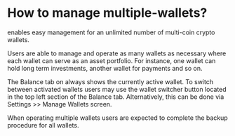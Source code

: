 # How to manage multiple-wallets?

enables easy management for an unlimited number of multi-coin crypto wallets.

Users are able to manage and operate as many wallets as necessary where each wallet can serve as an asset portfolio. For instance, one wallet can hold long term investments, another wallet for payments and so on.

The Balance tab on always shows the currently active wallet. To switch between activated wallets users may use the wallet switcher button located in the top left section of the Balance tab. Alternatively, this can be done via Settings >> Manage Wallets screen.

When operating multiple wallets users are expected to complete the backup procedure for all wallets.
